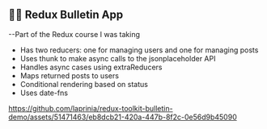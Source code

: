 ## 📩📯 Redux Bulletin App

--Part of the Redux course I was taking

* Has two reducers: one for managing users and one for managing posts
* Uses thunk to make async calls to the jsonplaceholder API
* Handles async cases using extraReducers
* Maps returned posts to users
* Conditional rendering based on status
* Uses date-fns

https://github.com/laprinia/redux-toolkit-bulletin-demo/assets/51471463/eb8dcb21-420a-447b-8f2c-0e56d9b45090

